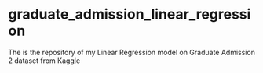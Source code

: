 # graduate_admission_linear_regression
The is the repository of my Linear Regression model on Graduate Admission 2 dataset from Kaggle
